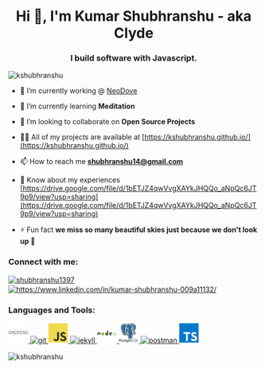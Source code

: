 <h1 align="center">Hi 👋, I'm Kumar Shubhranshu - aka Clyde</h1>
<h3 align="center">I build software with Javascript.</h3>

<p align="left"> <img src="https://komarev.com/ghpvc/?username=kshubhranshu&label=Profile%20views&color=0e75b6&style=flat" alt="kshubhranshu" /> </p>

- 🔭 I’m currently working @ [NeoDove](https://in.linkedin.com/company/neodove)

- 🌱 I’m currently learning **Meditation**

- 👯 I’m looking to collaborate on **Open Source Projects**

- 👨‍💻 All of my projects are available at [https://kshubhranshu.github.io/](https://kshubhranshu.github.io/)

- 📫 How to reach me **shubhranshu14@gmail.com**

- 📄 Know about my experiences [https://drive.google.com/file/d/1bETJZ4qwVvgXAYkJHQQo_aNpQc6JT9p9/view?usp=sharing](https://drive.google.com/file/d/1bETJZ4qwVvgXAYkJHQQo_aNpQc6JT9p9/view?usp=sharing)

- ⚡ Fun fact **we miss so many beautiful skies just because we don't look up 🌌**

<h3 align="left">Connect with me:</h3>
<p align="left">
<a href="https://twitter.com/shubhranshu1397" target="blank"><img align="center" src="https://camo.githubusercontent.com/c58e07fb34a45fd051183258b5860608dd86ac98dd151d0522e0575966082b88/68747470733a2f2f63646e2e6a7364656c6976722e6e65742f6e706d2f73696d706c652d69636f6e7340332e302e312f69636f6e732f747769747465722e737667" alt="shubhranshu1397" height="30" width="40" /></a>
<a href="https://linkedin.com/in/https://www.linkedin.com/in/kumar-shubhranshu-009a11132/" target="blank"><img align="center" src="https://camo.githubusercontent.com/28bbd2596707954793abeff9eb24d343c1c78b7bf184b90294b4b190c6097a65/68747470733a2f2f63646e2e6a7364656c6976722e6e65742f6e706d2f73696d706c652d69636f6e7340332e302e312f69636f6e732f6c696e6b6564696e2e737667" alt="https://www.linkedin.com/in/kumar-shubhranshu-009a11132/" height="30" width="40" /></a>
</p>

<h3 align="left">Languages and Tools:</h3>
<p align="left"> <a href="https://expressjs.com" target="_blank"> <img src="https://raw.githubusercontent.com/devicons/devicon/master/icons/express/express-original-wordmark.svg" alt="express" width="40" height="40"/> </a> <a href="https://git-scm.com/" target="_blank"> <img src="https://www.vectorlogo.zone/logos/git-scm/git-scm-icon.svg" alt="git" width="40" height="40"/> </a> <a href="https://developer.mozilla.org/en-US/docs/Web/JavaScript" target="_blank"> <img src="https://raw.githubusercontent.com/devicons/devicon/master/icons/javascript/javascript-original.svg" alt="javascript" width="40" height="40"/> </a> <a href="https://jekyllrb.com/" target="_blank"> <img src="https://www.vectorlogo.zone/logos/jekyllrb/jekyllrb-icon.svg" alt="jekyll" width="40" height="40"/> </a> <a href="https://nodejs.org" target="_blank"> <img src="https://raw.githubusercontent.com/devicons/devicon/master/icons/nodejs/nodejs-original-wordmark.svg" alt="nodejs" width="40" height="40"/> </a> <a href="https://www.postgresql.org" target="_blank"> <img src="https://raw.githubusercontent.com/devicons/devicon/master/icons/postgresql/postgresql-original-wordmark.svg" alt="postgresql" width="40" height="40"/> </a> <a href="https://postman.com" target="_blank"> <img src="https://www.vectorlogo.zone/logos/getpostman/getpostman-icon.svg" alt="postman" width="40" height="40"/> </a> <a href="https://www.typescriptlang.org/" target="_blank"> <img src="https://raw.githubusercontent.com/devicons/devicon/master/icons/typescript/typescript-original.svg" alt="typescript" width="40" height="40"/> </a> </p>

<p><img align="center" src="https://github-readme-streak-stats.herokuapp.com/?user=kshubhranshu&" alt="kshubhranshu" /></p>
